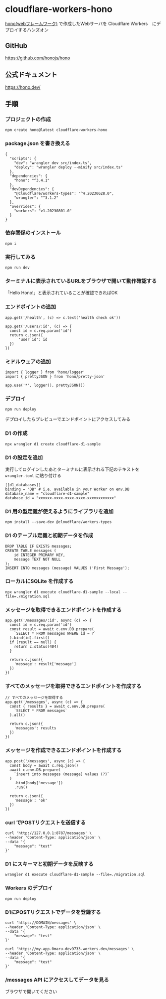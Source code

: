 # cloudflare-workers-hono

[hono(webフレームワーク)](https://github.com/honojs/hono) で作成したWebサーバを Cloudflare Workers　にデプロイするハンズオン

## GitHub

<https://github.com/honojs/hono>

## 公式ドキュメント

<https://hono.dev/>

## 手順

### プロジェクトの作成

```:shell
npm create hono@latest cloudflare-workers-hono
```

### package.json を書き換える

```:json
{
  "scripts": {
    "dev": "wrangler dev src/index.ts",
    "deploy": "wrangler deploy --minify src/index.ts"
  },
  "dependencies": {
    "hono": "^3.4.1"
  },
  "devDependencies": {
    "@cloudflare/workers-types": "^4.20230628.0",
    "wrangler": "^3.1.2"
  },
  "overrides": {
    "workers": "v1.20230801.0"
  }
}
```

### 依存関係のインストール

```:shell
npm i
```

### 実行してみる

```:shell
npm run dev
```

### ターミナルに表示されているURLをブラウザで開いて動作確認する

「Hello Hono!」と表示されていることが確認できればOK

### エンドポイントの追加

```:javascript
app.get('/health', (c) => c.text('health check ok'))
```

```:javascript
app.get('/users/:id', (c) => {
  const id = c.req.param('id')
  return c.json({
      'user id': id
  })
})
```

### ミドルウェアの追加

```:javascript
import { logger } from 'hono/logger'
import { prettyJSON } from 'hono/pretty-json'

app.use('*', logger(), prettyJSON())
```

### デプロイ

```:shell
npm run deploy
```

デプロイしたらプレビューでエンドポイントにアクセスしてみる

### D1 の作成

```:shell
npx wrangler d1 create cloudflare-d1-sample
```

### D1 の設定を追加

実行してログインしたあとターミナルに表示される下記のテキストを`wrangler.toml` に貼り付ける

```:toml
[[d1_databases]]
binding = "DB" # i.e. available in your Worker on env.DB
database_name = "cloudflare-d1-sample"
database_id = "xxxxxx-xxxx-xxxx-xxxx-xxxxxxxxxxxx"
```

### D1 用の型定義が使えるようにライブラリを追加

```:shell
npm install --save-dev @cloudflare/workers-types
```

### D1 のテーブル定義と初期データを作成

```:sql
DROP TABLE IF EXISTS messages;
CREATE TABLE messages (
    id INTEGER PRIMARY KEY,
    message TEXT NOT NULL
);
INSERT INTO messages (message) VALUES ('First Message');
```

### ローカルにSQLite を作成する

```:shell
npx wrangler d1 execute cloudflare-d1-sample --local --file=./migration.sql
```

### メッセージを取得できるエンドポイントを作成する

```:javascript
app.get('/messages/:id', async (c) => {
  const id = c.req.param('id')
  const result = await c.env.DB.prepare(
    `SELECT * FROM messages WHERE id = ?`
  ).bind(id).first()
  if (result == null) {
    return c.status(404)
  }

  return c.json({
    'message': result['message']
  })
})
```

### すべてのメッセージを取得できるエンドポイントを作成する

```:javascript
// すべてのメッセージを取得する
app.get('/messages', async (c) => {
  const { results } = await c.env.DB.prepare(
    `SELECT * FROM messages`
  ).all()

  return c.json({
    'messages': results
  })
})
```

### メッセージを作成できるエンドポイントを作成する

```:javascript
app.post('/messages', async (c) => {
  const body = await c.req.json()
  await c.env.DB.prepare(
    `insert into messages (message) values (?)`
  )
    .bind(body['message'])
    .run()

  return c.json({
    'message': 'ok'
  })
})
```

### curl でPOSTリクエストを送信する

```:shell
curl 'http://127.0.0.1:8787/messages' \
--header 'Content-Type: application/json' \
--data '{
    "message": "test"
}'
```

### D1 にスキーマと初期データを反映する

```:shell
wrangler d1 execute cloudflare-d1-sample --file=./migration.sql
```

### Workers のデプロイ

```:shell
npm run deploy
```

### D1にPOSTリクエストでデータを登録する

```:curl
curl 'https://DOMAIN/messages' \
--header 'Content-Type: application/json' \
--data '{
    "message": "test"
}'
```

```:curl
curl 'https://my-app.0maru-dev9733.workers.dev/messages' \
--header 'Content-Type: application/json' \
--data '{
    "message": "test"
}'
```

### /messages API にアクセスしてデータを見る

ブラウザで開いてください
